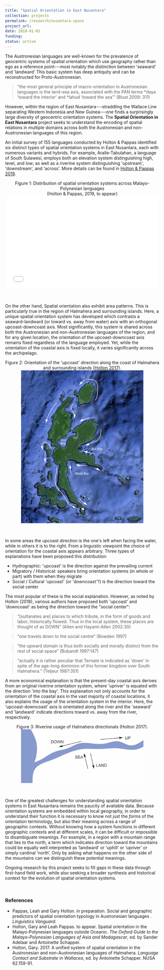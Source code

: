 ```yaml
---
title: "Spatial Orientation in East Nusantara"
collection: projects
permalink: /research/nusantara-space
project_url:
date: 2018-01-01
funding:
status: active
---
```



The Austronesian languages are well-known for the prevalence of geocentric systems of spatial orientation
which use geography rather than ego as a reference point---most notably the distinction between 'seaward' and 'landward'  This basic system has deep antiquity and can be
reconstructed for Proto-Austronesian.

> “the most general principle of macro-orientation in Austronesian languages is the land-sea
axis, associated with the PAN terms \*daya ‘toward the interior’ and \*lahud ‘toward the sea’”
(Blust 2009: 311)

However, within the region of East Nusantara---straddling the Wallace Line separating Western Indonesia and New Guinea---one finds a surprisingly large diversity of geocentric orientation systems. The  **Spatial Orientation in East Nusantara** project seeks to understand the encoding of spatial relations in multiple domains across both the Austronesian and non-Austronesian languages of this region.

An initial survey of 155 languages conducted by Holton & Pappas identified six distinct types of spatial orientation systems in East Nusantara, each with numerous variants and hybrids.  For example, Aralle-Tabulahan, a language of South Sulawesi, employs both an elevation system distinguishing high, level, and low; as well as a riverine system distinguishing 'upstream', 'downstream', and 'across'. More details can be found in [Holton & Pappas 2019](/files/apll11space.pdf).

<center>
<figcaption>Figure 1: Distribution of spatial orientation systems across Malayo-Polynesian languages <br> (Holton & Pappas, 2019, to appear)</figcaption>
<iframe src="mp-space-map.html" height="300" width="500" style="border:none;" ></iframe>
</center>

&nbsp;

On the other hand, Spatial orientation also exhibit area patterns. This is particularly true in the region of Halmahera and surrounding islands. Here, a unique spatial orientation system has developed which contrasts a seaward-landward (or toward vs. away from water) axis with an orthogonal upcoast-downcoast axis. Most significantly, this system is shared across both the Austronesian and non-Austronesian languages of the region, and for any given location, the orientation of the upcoast-downcoast axis remains fixed regardless of the language employed. Yet, while the  orientation of the coastal axis is fixed locally, it varies significantly across the archipelago.

<center>
<figcaption>Figure 2: Orientation of the 'upcoast' direction along the coast of Halmahera and surrounding islands (<a href="http://www.aa.tufs.ac.jp/en/publications/nusa/back-issue/62" target="new">Holton 2017</a>).</figcaption>
<img src="/images/halmahera-directionals.png" width="400" style="border:none;" >
</center>

&nbsp;

In some areas the upcoast direction is the one's left when facing the water, while in others it is to the right. From a linguistic viewpoint the choice of orientation for the coastal axis appears arbitrary. Three types of explanations have been proposed this distribution:

* Hydrographic: 'upcoast' is the direction against the prevailing current
* Migratory / Historical: speakers bring orientation systems (in whole or part) with them when they migrate
* Social / Cultural 'upcoast' (or 'downcoast'?) is the direction toward the social center

The most popular of these is the social explanation. However, as noted by Holton (2018), various authors have proposed both 'upcoast' and 'downcoast' as being the direction toward the "social center":

> “[sultanates are] places to which tribute, in the form of goods and labor, historically flowed. Thus in the local system, these places are thought of as DOWN” (Allen and Hayami-Allen 2002:30)

>  “one travels down to the social centre” (Bowden 1997)

> “the upward domain is thus both socially and morally distinct from the rest of social space” (Bubandt 1997:147)

> “actually it is rather peculiar that Ternate is indicated as 'down' in spite of the age-long dominion of this former kingdom over South Halmahera.” (Teljeur 1987:351)

A more economical explanation is that the present-day coastal axis derives from an original riverine orientation system, where 'upriver' is equated with the direction 'into the bay'. This explanation not only accounts for the orientation of the coastal axis in the vast majority of coastal locations, it also explains the usage of the orientation system in the interior. Here, the 'upcoast-downcoast' axis is orientated along the river and the 'seaward' and 'landward' indicate directions toward vs. away from the river, respectively.

<center>
<figcaption>Figure 3: Riverine usage of Halmahera directionals (Holton 2017).</figcaption>
<img src="/images/halmahera-interior.png" width="400" style="border:none;" >
</center>

&nbsp;


One of the greatest challenges for understanding spatial orientation systems in East Nusantara remains the paucity of available data. Because orientation systems are embedded within local geography, in order to understand their function it is necessary to know not just the *forms* of the orientation terminology, but also their meaning across a range of geographic contexts. Without knowing how a system functions in different geographic contexts and at different scales, it can be difficult or impossible to disambiguate meanings. For example, in a region with a mountain range that lies to the north, a term which indicates direction toward the mountains could be equally well interpreted as ‘landward’ or ‘uphill’ or ‘upriver’ or simply cardinal ‘north’. Only by asking what happens on the other side of the mountains can we distinguish these potential meanings.

Ongoing research by this project seeks to fill gaps in these data through first-hand field work, while also seeking a broader synthesis and historical context for the evolution of spatial orientation systems.

&nbsp;

### References

* Pappas, Leah and Gary Holton. in preparation. Social and geographic predictors of spatial orientation typology in Austronesian languages .  *Linguistics Vanguard*.
* Holton, Gary and Leah Pappas. to appear. Spatial orientation in the Malayo-Polynesian languages outside Oceanic. *The Oxford Guide to the Malayo-Polynesian Languages of Asia and Madagascar*, ed. by Sander Adelaar and Antoinette Schapper.
* Holton, Gary. 2017. A unified system of spatial orientation in the Austronesian and non-Austronesian languages of Halmahera. *Language Contact and Substrate in Wallacea*, ed. by Antoinette Schapper. NUSA 62.159-91.
